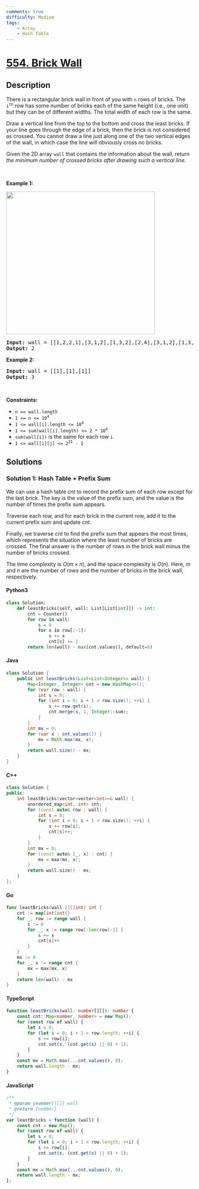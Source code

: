 ```yaml
---
comments: true
difficulty: Medium
tags:
    - Array
    - Hash Table
---
```


<!-- problem:start -->

# [554. Brick Wall](https://leetcode.com/problems/brick-wall)

## Description

<!-- description:start -->

<p>There is a rectangular brick wall in front of you with <code>n</code> rows of bricks. The <code>i<sup>th</sup></code> row has some number of bricks each of the same height (i.e., one unit) but they can be of different widths. The total width of each row is the same.</p>

<p>Draw a vertical line from the top to the bottom and cross the least bricks. If your line goes through the edge of a brick, then the brick is not considered as crossed. You cannot draw a line just along one of the two vertical edges of the wall, in which case the line will obviously cross no bricks.</p>

<p>Given the 2D array <code>wall</code> that contains the information about the wall, return <em>the minimum number of crossed bricks after drawing such a vertical line</em>.</p>

<p>&nbsp;</p>
<p><strong class="example">Example 1:</strong></p>
<img alt="" src="https://fastly.jsdelivr.net/gh/doocs/leetcode@main/solution/0500-0599/0554.Brick%20Wall/images/a.png" style="width: 400px; height: 384px;" />
<pre>
<strong>Input:</strong> wall = [[1,2,2,1],[3,1,2],[1,3,2],[2,4],[3,1,2],[1,3,1,1]]
<strong>Output:</strong> 2
</pre>

<p><strong class="example">Example 2:</strong></p>

<pre>
<strong>Input:</strong> wall = [[1],[1],[1]]
<strong>Output:</strong> 3
</pre>

<p>&nbsp;</p>
<p><strong>Constraints:</strong></p>

<ul>
	<li><code>n == wall.length</code></li>
	<li><code>1 &lt;= n &lt;= 10<sup>4</sup></code></li>
	<li><code>1 &lt;= wall[i].length &lt;= 10<sup>4</sup></code></li>
	<li><code>1 &lt;= sum(wall[i].length) &lt;= 2 * 10<sup>4</sup></code></li>
	<li><code>sum(wall[i])</code> is the same for each row <code>i</code>.</li>
	<li><code>1 &lt;= wall[i][j] &lt;= 2<sup>31</sup> - 1</code></li>
</ul>

<!-- description:end -->

## Solutions

<!-- solution:start -->

### Solution 1: Hash Table + Prefix Sum

We can use a hash table $\textit{cnt}$ to record the prefix sum of each row except for the last brick. The key is the value of the prefix sum, and the value is the number of times the prefix sum appears.

Traverse each row, and for each brick in the current row, add it to the current prefix sum and update $\textit{cnt}$.

Finally, we traverse $\textit{cnt}$ to find the prefix sum that appears the most times, which represents the situation where the least number of bricks are crossed. The final answer is the number of rows in the brick wall minus the number of bricks crossed.

The time complexity is $O(m \times n)$, and the space complexity is $O(n)$. Here, $m$ and $n$ are the number of rows and the number of bricks in the brick wall, respectively.

<!-- tabs:start -->

#### Python3

```python
class Solution:
    def leastBricks(self, wall: List[List[int]]) -> int:
        cnt = Counter()
        for row in wall:
            s = 0
            for x in row[:-1]:
                s += x
                cnt[s] += 1
        return len(wall) - max(cnt.values(), default=0)
```

#### Java

```java
class Solution {
    public int leastBricks(List<List<Integer>> wall) {
        Map<Integer, Integer> cnt = new HashMap<>();
        for (var row : wall) {
            int s = 0;
            for (int i = 0; i + 1 < row.size(); ++i) {
                s += row.get(i);
                cnt.merge(s, 1, Integer::sum);
            }
        }
        int mx = 0;
        for (var x : cnt.values()) {
            mx = Math.max(mx, x);
        }
        return wall.size() - mx;
    }
}
```

#### C++

```cpp
class Solution {
public:
    int leastBricks(vector<vector<int>>& wall) {
        unordered_map<int, int> cnt;
        for (const auto& row : wall) {
            int s = 0;
            for (int i = 0; i + 1 < row.size(); ++i) {
                s += row[i];
                cnt[s]++;
            }
        }
        int mx = 0;
        for (const auto& [_, x] : cnt) {
            mx = max(mx, x);
        }
        return wall.size() - mx;
    }
};
```

#### Go

```go
func leastBricks(wall [][]int) int {
	cnt := map[int]int{}
	for _, row := range wall {
		s := 0
		for _, x := range row[:len(row)-1] {
			s += x
			cnt[s]++
		}
	}
	mx := 0
	for _, x := range cnt {
		mx = max(mx, x)
	}
	return len(wall) - mx
}
```

#### TypeScript

```ts
function leastBricks(wall: number[][]): number {
    const cnt: Map<number, number> = new Map();
    for (const row of wall) {
        let s = 0;
        for (let i = 0; i + 1 < row.length; ++i) {
            s += row[i];
            cnt.set(s, (cnt.get(s) || 0) + 1);
        }
    }
    const mx = Math.max(...cnt.values(), 0);
    return wall.length - mx;
}
```

#### JavaScript

```js
/**
 * @param {number[][]} wall
 * @return {number}
 */
var leastBricks = function (wall) {
    const cnt = new Map();
    for (const row of wall) {
        let s = 0;
        for (let i = 0; i + 1 < row.length; ++i) {
            s += row[i];
            cnt.set(s, (cnt.get(s) || 0) + 1);
        }
    }
    const mx = Math.max(...cnt.values(), 0);
    return wall.length - mx;
};
```

<!-- tabs:end -->

<!-- solution:end -->

<!-- problem:end -->
